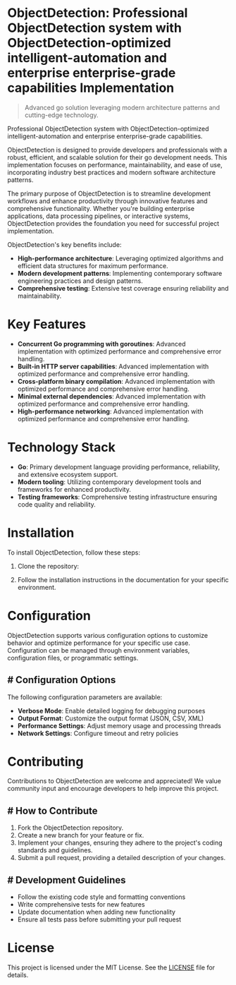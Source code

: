<!-- fallback_ObjectDetection_20250824114341_38272 -->

# ObjectDetection: Professional ObjectDetection system with ObjectDetection-optimized intelligent-automation and enterprise enterprise-grade capabilities Implementation
> Advanced go solution leveraging modern architecture patterns and cutting-edge technology.

Professional ObjectDetection system with ObjectDetection-optimized intelligent-automation and enterprise enterprise-grade capabilities.

ObjectDetection is designed to provide developers and professionals with a robust, efficient, and scalable solution for their go development needs. This implementation focuses on performance, maintainability, and ease of use, incorporating industry best practices and modern software architecture patterns.

The primary purpose of ObjectDetection is to streamline development workflows and enhance productivity through innovative features and comprehensive functionality. Whether you're building enterprise applications, data processing pipelines, or interactive systems, ObjectDetection provides the foundation you need for successful project implementation.

ObjectDetection's key benefits include:

* **High-performance architecture**: Leveraging optimized algorithms and efficient data structures for maximum performance.
* **Modern development patterns**: Implementing contemporary software engineering practices and design patterns.
* **Comprehensive testing**: Extensive test coverage ensuring reliability and maintainability.

# Key Features

* **Concurrent Go programming with goroutines**: Advanced implementation with optimized performance and comprehensive error handling.
* **Built-in HTTP server capabilities**: Advanced implementation with optimized performance and comprehensive error handling.
* **Cross-platform binary compilation**: Advanced implementation with optimized performance and comprehensive error handling.
* **Minimal external dependencies**: Advanced implementation with optimized performance and comprehensive error handling.
* **High-performance networking**: Advanced implementation with optimized performance and comprehensive error handling.

# Technology Stack

* **Go**: Primary development language providing performance, reliability, and extensive ecosystem support.
* **Modern tooling**: Utilizing contemporary development tools and frameworks for enhanced productivity.
* **Testing frameworks**: Comprehensive testing infrastructure ensuring code quality and reliability.

# Installation

To install ObjectDetection, follow these steps:

1. Clone the repository:


2. Follow the installation instructions in the documentation for your specific environment.

# Configuration

ObjectDetection supports various configuration options to customize behavior and optimize performance for your specific use case. Configuration can be managed through environment variables, configuration files, or programmatic settings.

## # Configuration Options

The following configuration parameters are available:

* **Verbose Mode**: Enable detailed logging for debugging purposes
* **Output Format**: Customize the output format (JSON, CSV, XML)
* **Performance Settings**: Adjust memory usage and processing threads
* **Network Settings**: Configure timeout and retry policies

# Contributing

Contributions to ObjectDetection are welcome and appreciated! We value community input and encourage developers to help improve this project.

## # How to Contribute

1. Fork the ObjectDetection repository.
2. Create a new branch for your feature or fix.
3. Implement your changes, ensuring they adhere to the project's coding standards and guidelines.
4. Submit a pull request, providing a detailed description of your changes.

## # Development Guidelines

* Follow the existing code style and formatting conventions
* Write comprehensive tests for new features
* Update documentation when adding new functionality
* Ensure all tests pass before submitting your pull request

# License

This project is licensed under the MIT License. See the [LICENSE](https://github.com/Jennifercruz23/ObjectDetection/blob/main/LICENSE) file for details.
